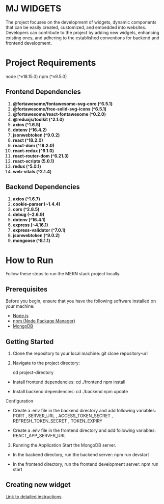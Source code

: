 # MJ WIDGETS

The project focuses on the development of widgets, dynamic components that can be easily created, customized, and embedded into websites. Developers can contribute to the project by adding new widgets, enhancing existing ones, and adhering to the established conventions for backend and frontend development.

# Project Requirements

node (^v18.15.0)
npm (^v9.5.0)

## Frontend Dependencies

1. **@fortawesome/fontawesome-svg-core (^6.5.1)**
2. **@fortawesome/free-solid-svg-icons (^6.5.1)**
3. **@fortawesome/react-fontawesome (^0.2.0)**
4. **@reduxjs/toolkit (^2.1.0)**
5. **axios (^1.6.5)**
6. **dotenv (^16.4.2)**
7. **jsonwebtoken (^9.0.2)**
8. **react (^18.2.0)**
9. **react-dom (^18.2.0)**
10. **react-redux (^9.1.0)**
11. **react-router-dom (^6.21.3)**
12. **react-scripts (5.0.1)**
13. **redux (^5.0.1)**
14. **web-vitals (^2.1.4)**

## Backend Dependencies

1. **axios (^1.6.7)**
2. **cookie-parser (~1.4.4)**
3. **cors (^2.8.5)**
4. **debug (~2.6.9)**
5. **dotenv (^16.4.1)**
6. **express (~4.16.1)**
7. **express-validator (^7.0.1)**
8. **jsonwebtoken (^9.0.2)**
9. **mongoose (^8.1.1)**

# How to Run

Follow these steps to run the MERN stack project locally.

## Prerequisites

Before you begin, ensure that you have the following software installed on your machine:

- [Node.js](https://nodejs.org/)
- [npm (Node Package Manager)](https://www.npmjs.com/)
- [MongoDB](https://www.mongodb.com/try/download/community)

## Getting Started

1. Clone the repository to your local machine:
   git clone repository-url

2. Navigate to the project directory:

    cd project-directory

- Install frontend dependencies:
cd ./frontend
npm install


- Install backend dependencies:
cd ./backend
npm update

Configuration
- Create a .env file in the backend directory and add following variables:
PORT ,
SERVER_URL ,
ACCESS_TOKEN_SECRET ,
REFRESH_TOKEN_SECRET ,
TOKEN_EXPIRY 

- Create a .env file in the frontend directory and add following variables:
REACT_APP_SERVER_URL

3. Running the Application
Start the MongoDB server.

- In the backend directory, run the backend server:
npm run devstart


- In the frontend directory, run the frontend development server:
npm run start

## Creating new widget
[Link to detailed instructions](https://docs.google.com/document/d/19qa-C8RmUXuvuatI8J4OSxZHtKgPYn4TwhqlJ2xNvOk/edit)
